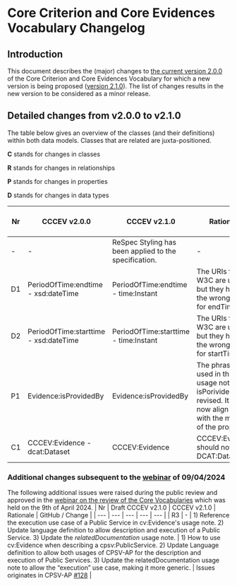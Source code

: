# Core Criterion and Core Evidences Vocabulary Changelog

## Introduction


This document describes the (major) changes to [the current version 2.0.0](https://github.com/SEMICeu/CCCEV/tree/master/releases/2.00) of the Core Criterion and Core Evidences Vocabulary for which a new version is being proposed ([version 2.1.0](https://semiceu.github.io/CCCEV/releases/2.1.0/)). The list of changes results in the new version to be considered as a minor release.

## Detailed changes from v2.0.0 to v2.1.0

The table below gives an overview of the classes (and their definitions) within both data models. Classes that are related are juxta-positioned.

**C** stands for changes in classes

**R** stands for changes in relationships

**P** stands for changes in properties

**D** stands for changes in data types

| Nr | CCCEV v2.0.0 | CCCEV v2.1.0 | Rationale | GitHub / Change |
| -- | ------------ | ------------ | --------- | --------------- |
| - | - | ReSpec Styling has been applied to the specification.| - | - |
| D1  | PeriodOfTime:endtime - xsd:dateTime | PeriodOfTime:endtime - time:Instant | The URIs from W3C are used but they have the wrong range for endTime. | [#52](https://github.com/SEMICeu/CCCEV/issues/52) |
| D2  | PeriodOfTime:starttime - xsd:dateTime | PeriodOfTime:starttime - time:Instant | The URIs from W3C are used but they have the wrong range for startTime. | [#52](https://github.com/SEMICeu/CCCEV/issues/52) |
| P1  | Evidence:isProvidedBy | Evidence:isProvidedBy | The phrasing used in the usage note of isPorividedBy is revised. It should now align better with the meaning of the property. | [#47](https://github.com/SEMICeu/CCCEV/issues/47) |
| C1  | CCCEV:Evidence - dcat:Dataset | CCCEV:Evidence | CCCEV:Evidence should not be a DCAT:Dataset. | [#46](https://github.com/SEMICeu/CCCEV/issues/46) |

### Additional changes subsequent to the [webinar](https://joinup.ec.europa.eu/collection/semic-support-centre/event/webinar-review-core-vocabularies-and-style-guide-blog-post) of 09/04/2024
The following additional issues were raised during the public review and approved in the [webinar on the review of the Core Vocabularies](https://joinup.ec.europa.eu/collection/semic-support-centre/event/webinar-review-core-vocabularies-and-style-guide-blog-post) which was held on the 9th of April 2024.
| Nr | Draft CCCEV v2.1.0 | CCCEV v2.1.0 | Rationale | GitHub / Change |
| --- | --- | --- | --- | --- |
| R3 | - | 1) Reference the execution use case of a Public Service in cv:Evidence's usage note. 2) Update language definition to allow description and execution of a Public Service. 3) Update the _relatedDocumentation_ usage note. | 1) How to use cv:Evidence when describing a cpsv:PublicService. 2) Update Language definition to allow both usages of CPSV-AP for the description and execution of Public Services. 3) Update the relatedDocumentation usage note to allow the “execution” use case, making it more generic. | Issues originates in CPSV-AP [#128](https://github.com/SEMICeu/CPSV-AP/issues/128) |
